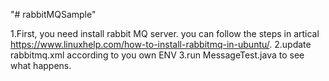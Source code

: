 "# rabbitMQSample" 

1.First, you need install rabbit MQ server. you can follow the steps in artical https://www.linuxhelp.com/how-to-install-rabbitmq-in-ubuntu/.
2.update rabbitmq.xml according to you own ENV
3.run MessageTest.java to see what happens.
